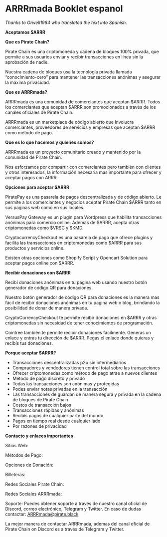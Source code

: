 # ARRRmada Booklet espanol

*Thanks to Orwell1984 who translated the text into Spanish.*

__Aceptamos $ARRR__

__Que es Pirate Chain?__

Pirate Chain es una criptomoneda y cadena de bloques 100% privada, que permite a sus usuarios enviar y recibir transacciones en línea sin la aprobación de nadie.

Nuestra cadena de bloques usa la tecnología privada llamada “conocimiento-cero” para mantener las transacciones anónimas y asegurar la máxima privacidad.

__Que es ARRRmada?__

ARRRmada es una comunidad de comerciantes que aceptan $ARRR.
Todos los comerciantes que aceptan $ARRR son promocionados a través de los canales oficiales de Pirate Chain.

ARRRmada es un marketplace de código abierto que involucra comerciantes, proveedores de servicios y empresas que aceptan $ARRR como método de pago.

__Que es lo que hacemos y quienes somos?__

ARRRmada es un proyecto comunitario creado y mantenido por la comunidad de Pirate Chain.

Nos esforzamos por compartir con comerciantes pero también con clientes y otros interesados, la información necesaria mas importante para ofrecer y aceptar pagos con ARRR.

__Opciones para aceptar $ARRR__

PiratePay es una pasarela de pagos descentralizada y de código abierto. Le permite a los comerciantes y negocios aceptar Pirate Chain $ARRR tanto en sus paginas web como en sus locales.

VersusPay Gateway es un plugin para Wordpress que habilita transacciones anónimas para comercio online. Ademas de $ARRR, acepta otras criptomonedas como $VRSC y $KMD. 

CryptocurrencyCheckout es una pasarela de pago que ofrece plugins y facilita las transacciones en criptomonedas como $ARRR para sus productos y servicios online.

Existen otras opciones como Shopify Script y Opencart Solution para aceptar pagos online con $ARRR.

__Recibir donaciones con $ARRR__

Recibí donaciones anónimas en tu pagina web usando nuestro botón generador de código QR para donaciones.

Nuestro botón generador de código QR para donaciones es la manera mas fácil de recibir donaciones anónimas en tu pagina web o blog, brindando la posibilidad de donar de manera privada.

CryptoCurrencyCheckout te permite recibir donaciones en $ARRR y otras criptomonedas sin necesidad de tener conocimientos de programación.

Cointree también te permite recibir donaciones fácilmente. Generas un enlace y entras tu dirección de $ARRR. Pegas el enlace donde quieras y recibís tus donaciones.

__Porque aceptar $ARRR?__

- Transacciones descentralizadas p2p sin intermediarios
- Compradores y vendedores tienen control total sobre las transacciones
- Ofrecer criptomonedas como método de pago atrae a nuevos clientes
- Método de pago discreto y privado
- Todas las transacciones son anónimas y protegidas
- Podes enviar notas privadas en la transacción
- Las transacciones de guardan de manera segura y privada en la cadena de bloques de Pirate Chain
- Costos de transacción bajos
- Transacciones rápidas y anónimas
- Recibís pagos de cualquier parte del mundo
- Pagos en tiempo real desde cualquier lado
- Por razones de privacidad


__Contacto y enlaces importantes__

Sitios Web:

Métodos de Pago:

Opciones de Donación:

Billeteras:

Redes Sociales Pirate Chain:

Redes Sociales ARRRmada:


Soporte:
Puedes obtener soporte a través de nuestro canal oficial de Discord, correo electrónico, Telegram y Twitter. En caso de dudas contactar: ARRRmada@pirate.black


La mejor manera de contactar ARRRmada, ademas del canal oficial de Pirate Chain on Discord es a través de Telegram y Twitter.
